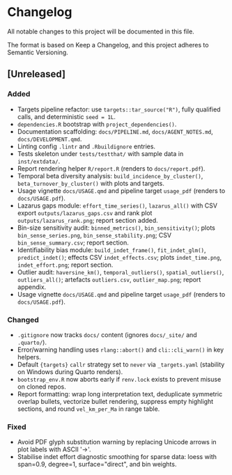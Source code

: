 # Changelog

All notable changes to this project will be documented in this file.

The format is based on Keep a Changelog, and this project adheres to Semantic Versioning.

## [Unreleased]
### Added
- Targets pipeline refactor: use `targets::tar_source("R")`, fully qualified calls, and deterministic `seed = 1L`.
- `dependencies.R` bootstrap with `project_dependencies()`.
- Documentation scaffolding: `docs/PIPELINE.md`, `docs/AGENT_NOTES.md`, `docs/DEVELOPMENT.qmd`.
- Linting config `.lintr` and `.Rbuildignore` entries.
- Tests skeleton under `tests/testthat/` with sample data in `inst/extdata/`.
- Report rendering helper `R/report.R` (renders to `docs/report.pdf`).
 - Temporal beta diversity analysis: `build_incidence_by_cluster()`, `beta_turnover_by_cluster()` with plots and targets.
 - Usage vignette `docs/USAGE.qmd` and pipeline target `usage_pdf` (renders to `docs/USAGE.pdf`).
 - Lazarus gaps module: `effort_time_series()`, `lazarus_all()` with CSV export `outputs/lazarus_gaps.csv` and rank plot `outputs/lazarus_rank.png`; report section added.
 - Bin-size sensitivity audit: `binned_metrics()`, `bin_sensitivity()`; plots `bin_sense_series.png`, `bin_sense_stability.png`; CSV `bin_sense_summary.csv`; report section.
 - Identifiability bias module: `build_indet_frame()`, `fit_indet_glm()`, `predict_indet()`; effects CSV `indet_effects.csv`; plots `indet_time.png`, `indet_effort.png`; report section.
 - Outlier audit: `haversine_km()`, `temporal_outliers()`, `spatial_outliers()`, `outliers_all()`; artefacts `outliers.csv`, `outlier_map.png`; report appendix.
 - Usage vignette `docs/USAGE.qmd` and pipeline target `usage_pdf` (renders to `docs/USAGE.pdf`).

### Changed
- `.gitignore` now tracks `docs/` content (ignores `docs/_site/` and `.quarto/`).
- Error/warning handling uses `rlang::abort()` and `cli::cli_warn()` in key helpers.
- Default `{targets}` `callr` strategy set to `never` via `_targets.yaml` (stability on Windows during Quarto renders).
- `bootstrap_env.R` now aborts early if `renv.lock` exists to prevent misuse on cloned repos.
- Report formatting: wrap long interpretation text, deduplicate symmetric overlap bullets, vectorize bullet rendering, suppress empty highlight sections, and round `vel_km_per_Ma` in range table.

### Fixed
- Avoid PDF glyph substitution warning by replacing Unicode arrows in plot labels with ASCII '->'.
- Stabilise indet effort diagnostic smoothing for sparse data: loess with span=0.9, degree=1, surface="direct", and bin weights.
